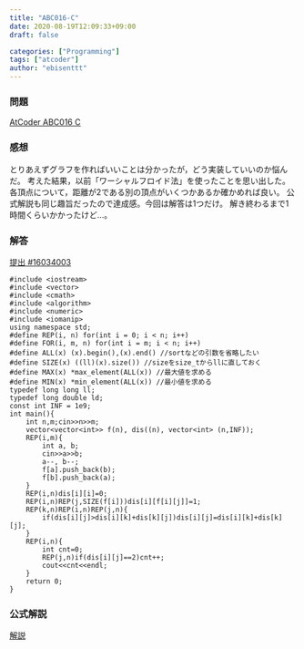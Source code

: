 ```yaml
---
title: "ABC016-C"
date: 2020-08-19T12:09:33+09:00
draft: false

categories: ["Programming"]
tags: ["atcoder"]
author: "ebisenttt"
---
```

### 問題
[AtCoder ABC016 C](https://atcoder.jp/contests/abc016/tasks/abc016_3)
### 感想
とりあえずグラフを作ればいいことは分かったが，どう実装していいのか悩んだ。
考えた結果，以前「ワーシャルフロイド法」を使ったことを思い出した。
各頂点について，距離が2である別の頂点がいくつかあるか確かめれば良い。
公式解説も同じ趣旨だったので達成感。今回は解答は1つだけ。
解き終わるまで1時間くらいかかったけど…。
### 解答
[提出 #16034003](https://atcoder.jp/contests/abc016/submissions/16034003)
~~~
#include <iostream>
#include <vector>
#include <cmath>
#include <algorithm>
#include <numeric>
#include <iomanip>
using namespace std;
#define REP(i, n) for(int i = 0; i < n; i++)
#define FOR(i, m, n) for(int i = m; i < n; i++)
#define ALL(x) (x).begin(),(x).end() //sortなどの引数を省略したい
#define SIZE(x) ((ll)(x).size()) //sizeをsize_tからllに直しておく
#define MAX(x) *max_element(ALL(x)) //最大値を求める
#define MIN(x) *min_element(ALL(x)) //最小値を求める
typedef long long ll;
typedef long double ld;
const int INF = 1e9;
int main(){
    int n,m;cin>>n>>m;
    vector<vector<int>> f(n), dis((n), vector<int> (n,INF));
    REP(i,m){
        int a, b;
        cin>>a>>b;
        a--, b--;
        f[a].push_back(b);
        f[b].push_back(a);
    }
    REP(i,n)dis[i][i]=0;
    REP(i,n)REP(j,SIZE(f[i]))dis[i][f[i][j]]=1;
    REP(k,n)REP(i,n)REP(j,n){
        if(dis[i][j]>dis[i][k]+dis[k][j])dis[i][j]=dis[i][k]+dis[k][j];
    }
    REP(i,n){
        int cnt=0;
        REP(j,n)if(dis[i][j]==2)cnt++;
        cout<<cnt<<endl;
    }
    return 0;
}
~~~
### 公式解説
[解説](https://www.slideshare.net/chokudai/abc016)